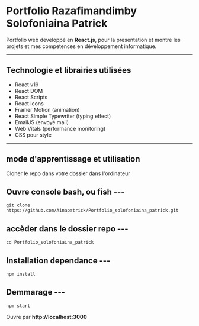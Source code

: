 # Portfolio Razafimandimby Solofoniaina Patrick

Portfolio web developpé en **React.js**, pour la presentation et montre les projets et mes competences en développement informatique.

---

## Technologie et librairies utilisées

- React v19
- React DOM
- React Scripts
- React Icons
- Framer Motion (animation)
- React Simple Typewriter (typing effect)
- EmailJS (envoyé mail)
- Web Vitals (performance monitoring)
- CSS pour style

---

## mode d'apprentissage et utilisation

Cloner le repo dans votre dossier dans l'ordinateur

## Ouvre console bash, ou fish ---

```git clone https://github.com/Ainapatrick/Portfolio_solofoniaina_patrick.git```

## accèder dans le dossier repo ---

```cd Portfolio_solofoniaina_patrick```

## Installation dependance ---

```npm install```

## Demmarage ---

```npm start```

Ouvre par **http://localhost:3000**

